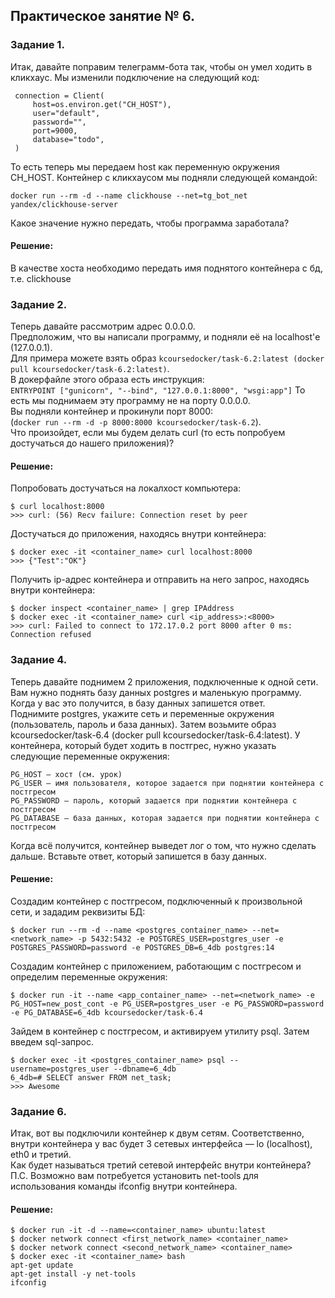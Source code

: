 ## Практическое занятие № 6.
### Задание 1.
Итак, давайте поправим телеграмм-бота так, чтобы он умел ходить в кликхаус.
Мы изменили подключение на следующий код:
```
 connection = Client(
     host=os.environ.get("CH_HOST"),
     user="default",
     password="",
     port=9000,
     database="todo",
 )
```
То есть теперь мы передаем host как переменную окружения CH_HOST.
Контейнер с кликхаусом мы подняли следующей командой:  
```
docker run --rm -d --name clickhouse --net=tg_bot_net yandex/clickhouse-server
```
Какое значение нужно передать, чтобы программа заработала?
#### Решение:
В качестве хоста необходимо передать имя поднятого контейнера с бд, т.е. clickhouse

### Задание 2.
Теперь давайте рассмотрим адрес 0.0.0.0.  
Предположим, что вы написали программу, и подняли её на localhost'е (127.0.0.1).  
Для примера можете взять образ `kcoursedocker/task-6.2:latest (docker pull kcoursedocker/task-6.2:latest)`.  
В докерфайле этого образа есть инструкция:  
`ENTRYPOINT ["gunicorn", "--bind", "127.0.0.1:8000", "wsgi:app"]`
То есть мы поднимаем эту программу не на порту 0.0.0.0.  
Вы подняли контейнер и прокинули порт 8000:  
(`docker run --rm -d -p 8000:8000 kcoursedocker/task-6.2`).  
Что произойдет, если мы будем делать curl (то есть попробуем достучаться до нашего приложения)?
#### Решение:
Попробовать достучаться на локалхост компьютера:
```
$ curl localhost:8000
>>> curl: (56) Recv failure: Connection reset by peer
```

Достучаться до приложения, находясь внутри контейнера:
```
$ docker exec -it <container_name> curl localhost:8000
>>> {"Test":"OK"}
```
Получить ip-адрес контейнера и отправить на него запрос, находясь внутри контейнера:
```
$ docker inspect <container_name> | grep IPAddress
$ docker exec -it <container_name> curl <ip_address>:<8000>
>>> curl: Failed to connect to 172.17.0.2 port 8000 after 0 ms: Connection refused
```
### Задание 4.
Теперь давайте поднимем 2 приложения, подключенные к одной сети.  
Вам нужно поднять базу данных postgres и маленькую программу.  
Когда у вас это получится, в базу данных запишется ответ.  
Поднимите postgres, укажите сеть и переменные окружения (пользователь, пароль и база данных). 
Затем возьмите образ kcoursedocker/task-6.4 (docker pull kcoursedocker/task-6.4:latest).
У контейнера, который будет ходить в постгрес, нужно указать следующие переменные окружения:

    PG_HOST — хост (см. урок) 
    PG_USER — имя пользователя, которое задается при поднятии контейнера с постгресом
    PG_PASSWORD — пароль, который задается при поднятии контейнера с постгресом
    PG_DATABASE — база данных, которая задается при поднятии контейнера с постгресом

Когда всё получится, контейнер выведет лог о том, что нужно сделать дальше. 
Вставьте ответ, который запишется в базу данных.
#### Решение:
Создадим контейнер с постгресом, подключенный к произвольной сети, и зададим реквизиты БД:
```
$ docker run --rm -d --name <postgres_container_name> --net=<network_name> -p 5432:5432 -e POSTGRES_USER=postgres_user -e POSTGRES_PASSWORD=password -e POSTGRES_DB=6_4db postgres:14
```
Создадим контейнер с приложением, работающим с постгресом и определим переменные окружения:
```
$ docker run -it --name <app_container_name> --net=<network_name> -e PG_HOST=new_post_cont -e PG_USER=postgres_user -e PG_PASSWORD=password -e PG_DATABASE=6_4db kcoursedocker/task-6.4
```
Зайдем в контейнер с постгресом, и активируем утилиту psql. Затем введем sql-запрос.
```
$ docker exec -it <postgres_container_name> psql --username=postgres_user --dbname=6_4db
6_4db=# SELECT answer FROM net_task;
>>> Awesome
```
### Задание 6.
Итак, вот вы подключили контейнер к двум сетям. 
Соответственно, внутри контейнера у вас будет 3 сетевых интерфейса — lo (localhost), eth0 и третий.  
Как будет называться третий сетевой интерфейс внутри контейнера?  
П.С. Возможно вам потребуется установить net-tools для использования команды ifconfig внутри контейнера.
#### Решение:
```
$ docker run -it -d --name=<container_name> ubuntu:latest
$ docker network connect <first_network_name> <container_name>
$ docker network connect <second_network_name> <container_name>
$ docker exec -it <container_name> bash
apt-get update
apt-get install -y net-tools
ifconfig
```




